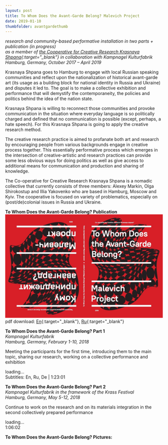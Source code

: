 ```yaml
---
layout: post 
title: To Whom Does the Avant-Garde Belong? Malevich Project
date: 2019-01-10
thumbfolder: avantgardethumb
---
```

*research and community-based performative installation in two parts + publication (in progress)  
as a member of [the Cooperative for Creative Research Krasnaya Shpana](http://shpana.tk){:target="_blank"} in collaboration with Kampnagel Kulturfabrik  
Hamburg, Germany, October 2017 – April 2019*

Krasnaya Shpana goes to Hamburg to engage with local Russian speaking communities and reflect upon the nationalization of historical avant-garde art (its usage as a building block for national identity in Russia and Ukraine) and disputes it led to. The goal is to make a collective exhibition and performance that will demystify the contemporaneity, the policies and politics behind the idea of the nation state.

Krasnaya Shpana is willing to reconnect those communities and provoke communication in the situation where everyday language is so politically charged and defined that no communication is possible (except, perhaps, a hate speech). For this Krasnaya Shpana is going to apply the creative research method.

The creative research practice is aimed to profanate both art and research by encouraging people from various backgrounds engage in creative process together. This essentially performative process which emerges in the intersection of creative-artistic and research practices can provide some less obvious ways for doing politics as well as give access to additional means for communication and production and sharing of knowledge. 

The Co-operative for Creative Research Krasnaya Shpana is a nomadic collective that currently consists of three members: Alexey Markin, Olga Shirokostup and Illia Yakovenko who are based in Hamburg, Moscow and Kyiv. The cooperative is focused on variety of problematics, especially on (post/de)colonial issues in Russia and Ukraine. 

**To Whom Does the Avant-Garde Belong? Publication**
![avantgarde_cover](/images/avantgarde/publication/avatngarde_cover.jpg)  
pdf download: [En](/images/avantgarde/publication/ISSUEeng-1.pdf){:target="_blank"}, [Ru](/images/avantgarde/publication/ISSUERus.pdf){:target="_blank"}

**To Whom Does the Avant-Garde Belong? Part 1**  
*Kampnagel Kulturfabrik  
Hamburg, Germany, February 1-10, 2018*  

Meeting the participants for the first time, introducing them to the main topic, sharing our research, working on a collective performance and exhibition

<div class="lazycontainer"><div class="lazyYT" data-youtube-id="B8txSS522Z8" data-ratio="16:9">loading...</div></div>
Subtitles: En, Ru, De | 1:23:01

**To Whom Does the Avant-Garde Belong? Part 2**  
*Kampnagel Kulturfabrik in the framework of the Krass Festival  
Hamburg, Germany, May 5-12, 2018*

Continue to work on the research and on its materials integration in the second collectively prepared performance

<div class="lazycontainer"><div class="lazyYT" data-youtube-id="qG_Vi0JD_Co" data-ratio="16:9">loading...</div></div>
1:06:02

**To Whom Does the Avant-Garde Belong? Pictures:**